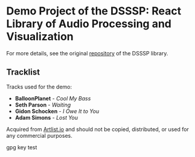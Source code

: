 # Demo Project of the DSSSP: React Library of Audio Processing and Visualization

For more details, see the original [repository](https://github.com/NumberOneBot/dsssp) of the DSSSP library.

## Tracklist

Tracks used for the demo:

- **BalloonPlanet** - _Cool My Bass_
- **Seth Parson** - _Waiting_
- **Gidon Schocken** - _I Owe It to You_
- **Adam Simons** - _Lost You_

Acquired from [Artlist.io](https://artlist.io) and should not be copied, distributed, or used for any commercial purposes.

gpg key test
